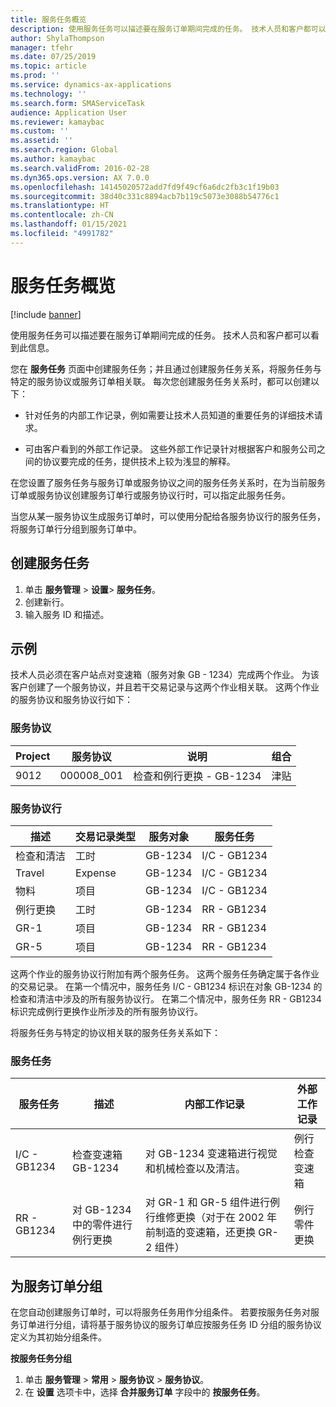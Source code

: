 ```yaml
---
title: 服务任务概览
description: 使用服务任务可以描述要在服务订单期间完成的任务。 技术人员和客户都可以看到此信息。
author: ShylaThompson
manager: tfehr
ms.date: 07/25/2019
ms.topic: article
ms.prod: ''
ms.service: dynamics-ax-applications
ms.technology: ''
ms.search.form: SMAServiceTask
audience: Application User
ms.reviewer: kamaybac
ms.custom: ''
ms.assetid: ''
ms.search.region: Global
ms.author: kamaybac
ms.search.validFrom: 2016-02-28
ms.dyn365.ops.version: AX 7.0.0
ms.openlocfilehash: 14145020572add7fd9f49cf6a6dc2fb3c1f19b03
ms.sourcegitcommit: 38d40c331c8894acb7b119c5073e3088b54776c1
ms.translationtype: HT
ms.contentlocale: zh-CN
ms.lasthandoff: 01/15/2021
ms.locfileid: "4991782"
---
```

# <a name="service-tasks-overview"></a>服务任务概览

[!include [banner](../includes/banner.md)]

使用服务任务可以描述要在服务订单期间完成的任务。
技术人员和客户都可以看到此信息。

您在 **服务任务** 页面中创建服务任务；并且通过创建服务任务关系，将服务任务与特定的服务协议或服务订单相关联。 每次您创建服务任务关系时，都可以创建以下：

-  针对任务的内部工作记录，例如需要让技术人员知道的重要任务的详细技术请求。

-  可由客户看到的外部工作记录。 这些外部工作记录针对根据客户和服务公司之间的协议要完成的任务，提供技术上较为浅显的解释。

在您设置了服务任务与服务订单或服务协议之间的服务任务关系时，在为当前服务订单或服务协议创建服务订单行或服务协议行时，可以指定此服务任务。

当您从某一服务协议生成服务订单时，可以使用分配给各服务协议行的服务任务，将服务订单行分组到服务订单中。

## <a name="create-a-service-task"></a>创建服务任务

1. 单击 **服务管理** \> **设置**\> **服务任务**。
2. 创建新行。
3. 输入服务 ID 和描述。

## <a name="example"></a>示例

技术人员必须在客户站点对变速箱（服务对象 GB - 1234）完成两个作业。 为该客户创建了一个服务协议，并且若干交易记录与这两个作业相关联。 这两个作业的服务协议和服务协议行如下：

### <a name="service-agreement"></a>服务协议

| Project | 服务协议 | 说明                                  | 组合   |
|---------|-------------------|----------------------------------------------|---------|
| 9012    | 000008\_001       | 检查和例行更换 - GB-1234 | 津贴 |

### <a name="service-agreement-lines"></a>服务协议行

|  描述             | 交易记录类型 | 服务对象 | 服务任务 |
|-------------------------|------------------|----------------|--------------|
| 检查和清洁 | 工时             | GB-1234        | I/C - GB1234 |
| Travel                  | Expense          | GB-1234        | I/C - GB1234 |
| 物料               | 项目             | GB-1234        | I/C - GB1234 |
| 例行更换     | 工时             | GB-1234        | RR - GB1234  |
| GR-1                    | 项目             | GB-1234        | RR - GB1234  |
| GR-5                    | 项目             | GB-1234        | RR - GB1234  |

这两个作业的服务协议行附加有两个服务任务。 这两个服务任务确定属于各作业的交易记录。 在第一个情况中，服务任务 I/C - GB1234 标识在对象 GB-1234 的检查和清洁中涉及的所有服务协议行。 在第二个情况中，服务任务 RR - GB1234 标识完成例行更换作业所涉及的所有服务协议行。

将服务任务与特定的协议相关联的服务任务关系如下：

### <a name="service-tasks"></a>服务任务

| 服务任务 | 描述                             | 内部工作记录                                                                                                                 | 外部工作记录                 |
|--------------|-----------------------------------------|-------------------------------------------------------------------------------------------------------------------------------|-------------------------------|
| I/C - GB1234 | 检查变速箱 GB-1234           | 对 GB-1234 变速箱进行视觉和机械检查以及清洁。                                                              | 例行检查变速箱 |
| RR - GB1234  | 对 GB-1234 中的零件进行例行更换 | 对 GR-1 和 GR-5 组件进行例行维修更换（对于在 2002 年前制造的变速箱，还更换 GR-2 组件） | 例行零件更换  |

## <a name="group-service-orders"></a>为服务订单分组

在您自动创建服务订单时，可以将服务任务用作分组条件。 若要按服务任务对服务订单进行分组，请将基于服务协议的服务订单应按服务任务 ID 分组的服务协议定义为其初始分组条件。

**按服务任务分组**

1. 单击 **服务管理** \> **常用** \> **服务协议** \> **服务协议**。
2. 在 **设置** 选项卡中，选择 **合并服务订单** 字段中的 **按服务任务**。


